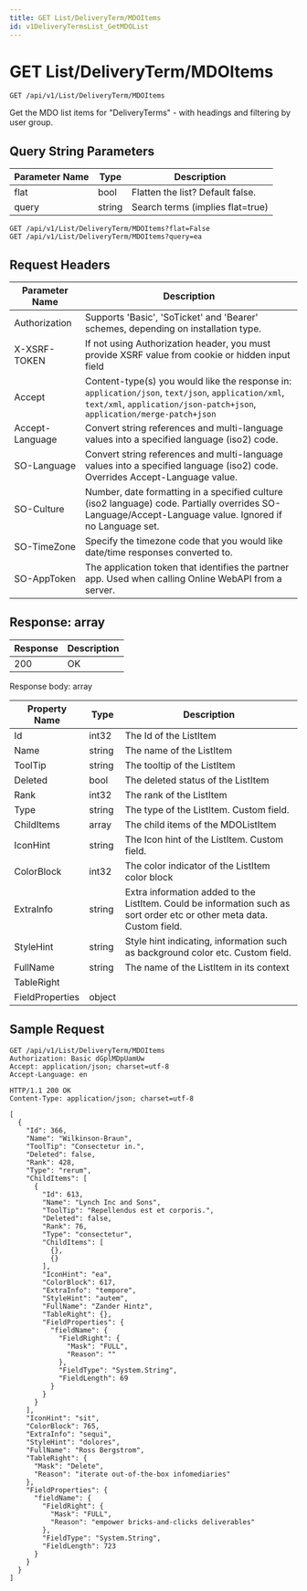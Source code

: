 ```yaml
---
title: GET List/DeliveryTerm/MDOItems
id: v1DeliveryTermsList_GetMDOList
---
```


# GET List/DeliveryTerm/MDOItems

```http
GET /api/v1/List/DeliveryTerm/MDOItems
```

Get the MDO list items for "DeliveryTerms" - with headings and filtering by user group.







## Query String Parameters

| Parameter Name | Type |  Description |
|----------------|------|--------------|
| flat | bool |  Flatten the list? Default false. |
| query | string |  Search terms (implies flat=true) |

```http
GET /api/v1/List/DeliveryTerm/MDOItems?flat=False
GET /api/v1/List/DeliveryTerm/MDOItems?query=ea
```


## Request Headers

| Parameter Name | Description |
|----------------|-------------|
| Authorization  | Supports 'Basic', 'SoTicket' and 'Bearer' schemes, depending on installation type. |
| X-XSRF-TOKEN   | If not using Authorization header, you must provide XSRF value from cookie or hidden input field |
| Accept         | Content-type(s) you would like the response in: `application/json`, `text/json`, `application/xml`, `text/xml`, `application/json-patch+json`, `application/merge-patch+json` |
| Accept-Language | Convert string references and multi-language values into a specified language (iso2) code. |
| SO-Language | Convert string references and multi-language values into a specified language (iso2) code. Overrides Accept-Language value. |
| SO-Culture | Number, date formatting in a specified culture (iso2 language) code. Partially overrides SO-Language/Accept-Language value. Ignored if no Language set. |
| SO-TimeZone | Specify the timezone code that you would like date/time responses converted to. |
| SO-AppToken | The application token that identifies the partner app. Used when calling Online WebAPI from a server. |


## Response: array



| Response | Description |
|----------------|-------------|
| 200 | OK |

Response body: array

| Property Name | Type |  Description |
|----------------|------|--------------|
| Id | int32 | The Id of the ListItem |
| Name | string | The name of the ListItem |
| ToolTip | string | The tooltip of the ListItem |
| Deleted | bool | The deleted status of the ListItem |
| Rank | int32 | The rank of the ListItem |
| Type | string | The type of the ListItem. Custom field. |
| ChildItems | array | The child items of the MDOListItem |
| IconHint | string | The Icon hint of the ListItem. Custom field. |
| ColorBlock | int32 | The color indicator of the ListItem color block |
| ExtraInfo | string | Extra information added to the ListItem. Could be information such as sort order etc or other meta data. Custom field. |
| StyleHint | string | Style hint indicating, information such as background color etc. Custom field. |
| FullName | string | The name of the ListItem in its context |
| TableRight |  |  |
| FieldProperties | object |  |

## Sample Request

```http!
GET /api/v1/List/DeliveryTerm/MDOItems
Authorization: Basic dGplMDpUamUw
Accept: application/json; charset=utf-8
Accept-Language: en
```

```http_
HTTP/1.1 200 OK
Content-Type: application/json; charset=utf-8

[
  {
    "Id": 366,
    "Name": "Wilkinson-Braun",
    "ToolTip": "Consectetur in.",
    "Deleted": false,
    "Rank": 428,
    "Type": "rerum",
    "ChildItems": [
      {
        "Id": 613,
        "Name": "Lynch Inc and Sons",
        "ToolTip": "Repellendus est et corporis.",
        "Deleted": false,
        "Rank": 76,
        "Type": "consectetur",
        "ChildItems": [
          {},
          {}
        ],
        "IconHint": "ea",
        "ColorBlock": 617,
        "ExtraInfo": "tempore",
        "StyleHint": "autem",
        "FullName": "Zander Hintz",
        "TableRight": {},
        "FieldProperties": {
          "fieldName": {
            "FieldRight": {
              "Mask": "FULL",
              "Reason": ""
            },
            "FieldType": "System.String",
            "FieldLength": 69
          }
        }
      }
    ],
    "IconHint": "sit",
    "ColorBlock": 765,
    "ExtraInfo": "sequi",
    "StyleHint": "dolores",
    "FullName": "Ross Bergstrom",
    "TableRight": {
      "Mask": "Delete",
      "Reason": "iterate out-of-the-box infomediaries"
    },
    "FieldProperties": {
      "fieldName": {
        "FieldRight": {
          "Mask": "FULL",
          "Reason": "empower bricks-and-clicks deliverables"
        },
        "FieldType": "System.String",
        "FieldLength": 723
      }
    }
  }
]
```